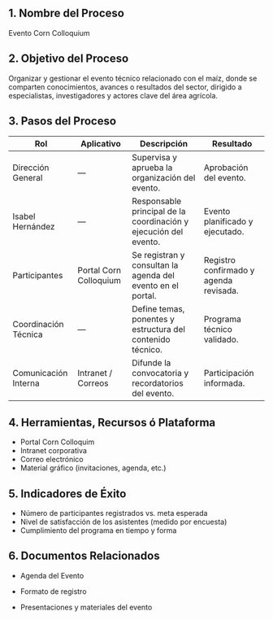 ## 1. Nombre del Proceso

Evento Corn Colloquium

## 2. Objetivo del Proceso

Organizar y gestionar el evento técnico relacionado con el maíz, donde se comparten conocimientos, avances o resultados del sector, dirigido a especialistas, investigadores y actores clave del área agrícola.

## 3. Pasos del Proceso

| **Rol**              | **Aplicativo**         | **Descripción**                                                  | **Resultado**                          |
| -------------------- | ---------------------- | ---------------------------------------------------------------- | -------------------------------------- |
| Dirección General    | —                      | Supervisa y aprueba la organización del evento.                  | Aprobación del evento.                 |
| Isabel Hernández     | —                      | Responsable principal de la coordinación y ejecución del evento. | Evento planificado y ejecutado.        |
| Participantes        | Portal Corn Colloquium | Se registran y consultan la agenda del evento en el portal.      | Registro confirmado y agenda revisada. |
| Coordinación Técnica | —                      | Define temas, ponentes y estructura del contenido técnico.       | Programa técnico validado.             |
| Comunicación Interna | Intranet / Correos     | Difunde la convocatoria y recordatorios del evento.              | Participación informada.               |

## 4. Herramientas, Recursos ó Plataforma

- Portal Corn Colloquim
- Intranet corporativa
- Correo electrónico
- Material gráfico (invitaciones, agenda, etc.)

## 5. Indicadores de Éxito

- Número de participantes registrados vs. meta esperada
- Nivel de satisfacción de los asistentes (medido por encuesta)
- Cumplimiento del programa en tiempo y forma
## 6. Documentos Relacionados

- Agenda del Evento

- Formato de registro

- Presentaciones y materiales del evento